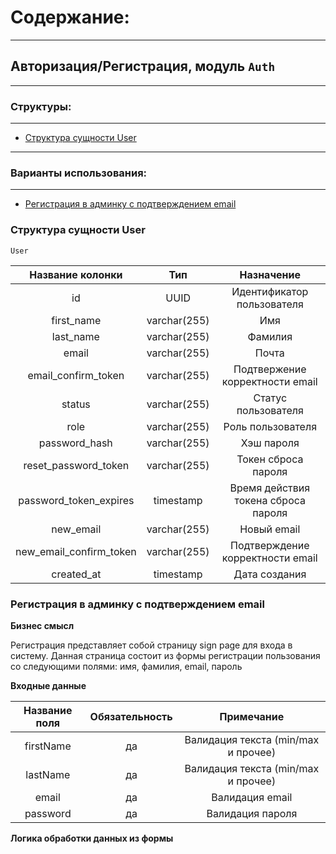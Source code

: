 # Содержание:

---
## Авторизация/Регистрация, модуль `Auth`

---

### Структуры:

---
- [Структура сущности User](#user-structure)

---
### Варианты использования:

---
- [Регистрация в админку c подтверждением email](#user-sign-in)






### Структура сущности User <a name="user-structure"></a>

`User`

|    Название колонки     |     Тип      |             Назначение              |
|:-----------------------:|:------------:|:-----------------------------------:|
|           id            |     UUID     |     Идентификатор пользователя      |
|       first_name        | varchar(255) |                 Имя                 |
|        last_name        | varchar(255) |               Фамилия               |
|          email          | varchar(255) |                Почта                |
|   email_confirm_token   | varchar(255) |   Подтвержение корректности email   |
|         status          | varchar(255) |         Статус пользователя         |
|          role           | varchar(255) |          Роль пользователя          |
|      password_hash      | varchar(255) |             Хэш пароля              |
|  reset_password_token   | varchar(255) |         Токен сброса пароля         |
| password_token_expires  |  timestamp   | Время действия токена сброса пароля |
|        new_email        | varchar(255) |             Новый email             |
| new_email_confirm_token | varchar(255) |  Подтверждение корректности email   |
|       created_at        |  timestamp   |            Дата создания            |



### Регистрация в админку c подтверждением email <a name="user-sign-in"></a>

**Бизнес смысл**

Регистрация представляет собой страницу sign page для входа в систему. Данная страница состоит из формы регистрации пользования со следующими полями: имя, фамилия, email, пароль

**Входные данные**

| Название поля | Обязательность |             Примечание              |
|:-------------:|:--------------:|:-----------------------------------:|
|   firstName   |       да       | Валидация текста (min/max и прочее) |
|   lastName    |       да       | Валидация текста (min/max и прочее) |
|     email     |       да       |           Валидация email           |
|   password    |       да       |          Валидация пароля           |

**Логика обработки данных из формы**


